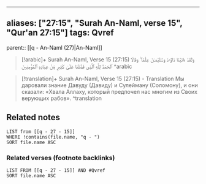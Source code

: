 
---
aliases: ["27:15", "Surah An-Naml, verse 15", "Qur'an 27:15"]
tags: Qvref
---

parent:: [[q - An-Naml (27)|An-Naml]]

> [!arabic]+ Surah An-Naml, Verse 15 (27:15)
> <span class="quran-arabic">وَلَقَدْ ءَاتَيْنَا دَاوُۥدَ وَسُلَيْمَـٰنَ عِلْمًا ۖ وَقَالَا ٱلْحَمْدُ لِلَّهِ ٱلَّذِى فَضَّلَنَا عَلَىٰ كَثِيرٍ مِّنْ عِبَادِهِ ٱلْمُؤْمِنِينَ</span>
^arabic

> [!translation]+ Surah An-Naml, Verse 15 (27:15) - Translation
> Мы даровали знание Давуду (Давиду) и Сулейману (Соломону), и они сказали: «Хвала Аллаху, который предпочел нас многим из Своих верующих рабов».
^translation



## Related notes
```dataview
LIST from [[q - 27 - 15]]
WHERE !contains(file.name, "q - ")
SORT file.name ASC
```

### Related verses (footnote backlinks)
```dataview
LIST FROM [[q - 27 - 15]] AND #Qvref
SORT file.name ASC
```

